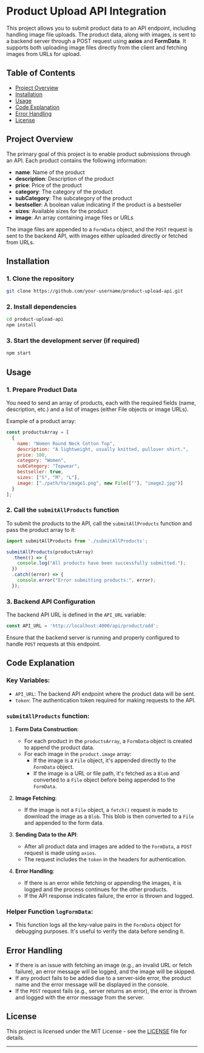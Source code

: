 

# Product Upload API Integration

This project allows you to submit product data to an API endpoint, including handling image file uploads. The product data, along with images, is sent to a backend server through a POST request using **axios** and **FormData**. It supports both uploading image files directly from the client and fetching images from URLs for upload.

## Table of Contents
- [Project Overview](#project-overview)
- [Installation](#installation)
- [Usage](#usage)
- [Code Explanation](#code-explanation)
- [Error Handling](#error-handling)
- [License](#license)

## Project Overview
The primary goal of this project is to enable product submissions through an API. Each product contains the following information:
- **name**: Name of the product
- **description**: Description of the product
- **price**: Price of the product
- **category**: The category of the product
- **subCategory**: The subcategory of the product
- **bestseller**: A boolean value indicating if the product is a bestseller
- **sizes**: Available sizes for the product
- **image**: An array containing image files or URLs

The image files are appended to a `FormData` object, and the `POST` request is sent to the backend API, with images either uploaded directly or fetched from URLs.

## Installation

### 1. Clone the repository
```bash
git clone https://github.com/your-username/product-upload-api.git
```

### 2. Install dependencies
```bash
cd product-upload-api
npm install
```

### 3. Start the development server (if required)
```bash
npm start
```

## Usage

### 1. Prepare Product Data
You need to send an array of products, each with the required fields (name, description, etc.) and a list of images (either File objects or image URLs).

Example of a product array:
```javascript
const productsArray = [
  {
    name: "Women Round Neck Cotton Top",
    description: "A lightweight, usually knitted, pullover shirt.",
    price: 100,
    category: "Women",
    subCategory: "Topwear",
    bestseller: true,
    sizes: ["S", "M", "L"],
    image: ["./path/to/image1.png", new File([""], "image2.jpg")]
  }
];
```

### 2. Call the `submitAllProducts` function

To submit the products to the API, call the `submitAllProducts` function and pass the product array to it:
```javascript
import submitAllProducts from './submitAllProducts';

submitAllProducts(productsArray)
  .then(() => {
    console.log("All products have been successfully submitted.");
  })
  .catch((error) => {
    console.error("Error submitting products:", error);
  });
```

### 3. Backend API Configuration
The backend API URL is defined in the `API_URL` variable:
```javascript
const API_URL = 'http://localhost:4000/api/product/add';
```
Ensure that the backend server is running and properly configured to handle `POST` requests at this endpoint.

## Code Explanation

### Key Variables:
- `API_URL`: The backend API endpoint where the product data will be sent.
- `token`: The authentication token required for making requests to the API.

### `submitAllProducts` function:
1. **Form Data Construction**: 
   - For each product in the `productsArray`, a `FormData` object is created to append the product data.
   - For each image in the `product.image` array:
     - If the image is a `File` object, it's appended directly to the `FormData` object.
     - If the image is a URL or file path, it's fetched as a `Blob` and converted to a `File` object before being appended to the `FormData`.
   
2. **Image Fetching**:
   - If the image is not a `File` object, a `fetch()` request is made to download the image as a `Blob`. This blob is then converted to a `File` and appended to the form data.
   
3. **Sending Data to the API**:
   - After all product data and images are added to the `FormData`, a `POST` request is made using `axios`.
   - The request includes the `token` in the headers for authentication.

4. **Error Handling**:
   - If there is an error while fetching or appending the images, it is logged and the process continues for the other products.
   - If the API response indicates failure, the error is thrown and logged.

### Helper Function `logFormData`:
- This function logs all the key-value pairs in the `FormData` object for debugging purposes. It's useful to verify the data before sending it.

## Error Handling

- If there is an issue with fetching an image (e.g., an invalid URL or fetch failure), an error message will be logged, and the image will be skipped.
- If any product fails to be added due to a server-side error, the product name and the error message will be displayed in the console.
- If the `POST` request fails (e.g., server returns an error), the error is thrown and logged with the error message from the server.

## License

This project is licensed under the MIT License - see the [LICENSE](LICENSE) file for details.

---